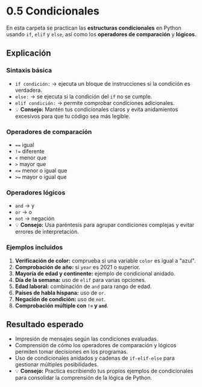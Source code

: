 # 0.5 Condicionales

En esta carpeta se practican las **estructuras condicionales** en Python usando `if`, `elif` y `else`, así como los **operadores de comparación** y **lógicos**.

## Explicación

### Sintaxis básica

* `if condición:` → ejecuta un bloque de instrucciones si la condición es verdadera.
* `else:` → se ejecuta si la condición del `if` no se cumple.
* `elif condición:` → permite comprobar condiciones adicionales.
* 💡 **Consejo:** Mantén tus condicionales claros y evita anidamientos excesivos para que tu código sea más legible.

### Operadores de comparación

* `==` igual
* `!=` diferente
* `<` menor que
* `>` mayor que
* `<=` menor o igual que
* `>=` mayor o igual que

### Operadores lógicos

* `and` → y
* `or` → o
* `not` → negación
* 💡 **Consejo:** Usa paréntesis para agrupar condiciones complejas y evitar errores de interpretación.

### Ejemplos incluidos

1. **Verificación de color:** comprueba si una variable `color` es igual a "azul".
2. **Comprobación de año:** si `year` es 2021 o superior.
3. **Mayoría de edad y continente:** ejemplo de condicional anidado.
4. **Día de la semana:** uso de `elif` para varias opciones.
5. **Edad laboral:** combinación de `and` para rango de edad.
6. **Países de habla hispana:** uso de `or`.
7. **Negación de condición:** uso de `not`.
8. **Comprobación múltiple con `!=` y `and`**.

## Resultado esperado

* Impresión de mensajes según las condiciones evaluadas.
* Comprensión de cómo los operadores de comparación y lógicos permiten tomar decisiones en los programas.
* Uso de condicionales anidados y cadenas de `if-elif-else` para gestionar múltiples posibilidades.
* 💡 **Consejo:** Practica escribiendo tus propios ejemplos de condicionales para consolidar la comprensión de la lógica de Python.